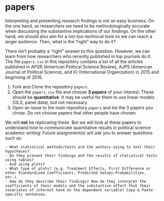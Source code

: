 # papers
Interpreting and presenting research findings is not an easy business. On the one hand, as researchers we need to be methodologically accurate when discussing the substantive implications of our findings. On the other hand, we should also aim for a not-too-technical tone so we can reach a larger audience. Then, what is the “right” way to do it? 

There isn’t probably a “right" answer to this question. However, we can learn from how researchers who recently published in top journals do it. The file `papers.csv` in this repository contains a list of all the articles published in APSR (American Political Science Review), AJPS (American Journal of Political Science), and IO (International Organization) in 2015 and beginning of 2016. 

1. Fork and Clone the repository `papers`.
2. Open the `papers.csv` file and choose **3 papers** of your interest. These should be **quantitative**. It may be useful
   for them to use linear models (OLS, panel data), but not necessary.
3. Open an issue to the main repository `papers` and list the 3 papers you chose. Do not choose papers that other people
   have chosen.

We will **not** be replicating these. But we will look at these papers to understand how to communicate quantitative results in political science academic writing:
Future assignment(s) will ask you to answer questions such as:

	- What statistical methods/tests are the authors using to test their hypotheses?
	- Do they present their findings and the results of statistical tests using tables? 
	- And using plots?
	- What type of plots? (e.g. Treatment Effects, First Difference or other Standardized Coefficients, Predicted Values-Probabilities, etc.).
	- How do they describe their findings? How do they interpret the coefficients of their models and the substantive effect that their covariates of interest have on the dependent variable? Copy & Paste specific sentences.
